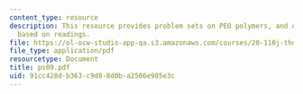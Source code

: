 ```yaml
---
content_type: resource
description: This resource provides problem sets on PEO polymers, and others problems
  based on readings.
file: https://ol-ocw-studio-app-qa.s3.amazonaws.com/courses/20-110j-thermodynamics-of-biomolecular-systems-fall-2005/91cc428db363c9d88d0ba2506e985e3c_ps09.pdf
file_type: application/pdf
resourcetype: Document
title: ps09.pdf
uid: 91cc428d-b363-c9d8-8d0b-a2506e985e3c
---
```

